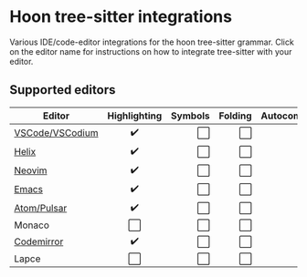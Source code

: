 # Hoon tree-sitter integrations
Various IDE/code-editor integrations for the hoon tree-sitter grammar. Click on the editor name for instructions on how to integrate tree-sitter with your editor.

## Supported editors

| Editor | Highlighting | Symbols | Folding | Autocomplete | Snippets | Docs |
|----------------------------|:--:|---:|---:|---:|---:|---:|
| [VSCode/VSCodium](vscode/README.md) | ✔️ | ⬜️ | ⬜️ | ⬜️ | ⬜️ | ⬜️ |
| [Helix](helix/README.md)   | ✔️ | ⬜️ | ⬜️ | ⬜️ | ⬜️ | ⬜️ |
| [Neovim](neovim/README.md) | ✔️ | ⬜️ | ⬜️ | ⬜️ | ⬜️ | ⬜️ |
| [Emacs](emacs/README.md)   | ✔️ | ⬜️ | ⬜️ | ⬜️ | ⬜️ | ⬜️ |
| [Atom/Pulsar](pulsar/README.md)   | ✔️ | ⬜️ | ⬜️ | ⬜️ | ⬜️ | ⬜️ |
| Monaco                     | ⬜️ | ⬜️ | ⬜️ | ⬜️ | ⬜️ | ⬜️ |
| [Codemirror](codemirror/README.md)| ✔️ | ⬜️ | ⬜️ | ⬜️ | ⬜️ | ⬜️ |
| Lapce                      | ⬜️ | ⬜️ | ⬜️ | ⬜️ | ⬜️ | ⬜️ |